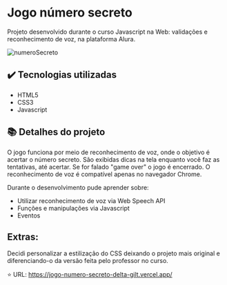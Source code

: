 # Jogo número secreto
Projeto desenvolvido durante o curso Javascript na Web: validações e reconhecimento de voz, na plataforma Alura.

![numeroSecreto](https://github.com/sarahlibiny/Jogo-numero-secreto/assets/122837977/84181ad4-cae8-4f94-9b88-bfe3dd3fdb25)


## ✔️ Tecnologias utilizadas

- HTML5
- CSS3
- Javascript

## 📚 Detalhes do projeto

 O jogo funciona por meio de reconhecimento de voz, onde o objetivo é acertar o número secreto.
São exibidas dicas na tela enquanto você faz as tentativas, até acertar. 
Se for falado "game over" o jogo é encerrado. 
O reconhecimento de voz é compatível apenas no navegador Chrome. 

Durante o desenvolvimento pude aprender sobre:

- Utilizar reconhecimento de voz via Web Speech API
- Funções e manipulações via Javascript
- Eventos 

## Extras:
Decidi personalizar a estilização do CSS deixando o projeto mais original e diferenciando-o da versão feita pelo professor no curso. 

⭐ URL: https://jogo-numero-secreto-delta-gilt.vercel.app/

